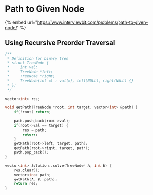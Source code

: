 # Path to Given Node

{% embed url="https://www.interviewbit.com/problems/path-to-given-node/" %}

## Using Recursive Preorder Traversal

```cpp
/**
 * Definition for binary tree
 * struct TreeNode {
 *     int val;
 *     TreeNode *left;
 *     TreeNode *right;
 *     TreeNode(int x) : val(x), left(NULL), right(NULL) {}
 * };
 */
 
vector<int> res;

void getPath(TreeNode *root, int target, vector<int> &path) {
    if(!root) return;
    
    path.push_back(root->val);
    if(root->val == target) {
        res = path;
        return;
    }
    getPath(root->left, target, path);
    getPath(root->right, target, path);
    path.pop_back();
}

vector<int> Solution::solve(TreeNode* A, int B) {
    res.clear();
    vector<int> path;
    getPath(A, B, path);
    return res;
}

```
